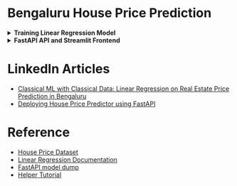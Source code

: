 # Bengaluru House Price Prediction

<details>
<summary> <b>Training Linear Regression Model</b> </summary>

<br>
We get the data on Bengaluru house prices from Kaggle. The data contains about 13k rows and 9 columns about property prices. The columns are: 

*area_type,	availability,	location,	size,	society,	total_sqft,	bath, and	balcony	price*

The **price**(in lakhs or *100000 rupees*) is the **target variable** here. 

## Data Processing

The code for data cleaning is in [this notebook](https://github.com/rukshar69/bengaluru-house-prices/blob/main/training_model/bengaluru_property_dataprocessing.ipynb)
The aim is to create a simplified version of the data for linear regression.

- 5 columns: *'location', 'size', 'total_sqft', 'bath', 'price'* are kept
- Any row with *nan* values is dropped
- The *size* column, referring to the number of bedrooms, is processed to construct a new column *bhk*. The *size* column contains string values like `2 BHK`. We take only the number value and insert it in the *bhk* column. The *size* column is then dropped.
- Values in *total_sqft* were found to have range values like `1133 - 1384`. So, the column is modified to have only float values. For the previously mentioned range values, the average is taken and the range value is replaced with the average float value. Cases like `34.46Sq. Meter` are dropped to keep things simple.
- A new feature *price_per_sqft*(in rupees) is created through dividing the *price* column by *total_sqft*

### Dimensionality Reduction in the Location Column

- There are 1287 unique locations mentioned in the *location* column. The distribution of location values is very skewed

<div style="text-align:center;">
    <img src="https://github.com/rukshar69/bengaluru-house-prices/blob/main/training_model/location_density.png" alt="skewed dist" width="300" height="200">
</div>


- Given a large number of locations don't have much datapoints, we need to apply a dimensionality reduction technique here to reduce the number of locations. locations having less than 10 rows are tagged as **other** locations. So, the number of categories is reduced by a lot. When using one-hot encoding, it will help having fewer dummy columns. Now, the number of unique locations is *241*.

### Outlier Removal

- We consider that a normal bedroom size is 300 sqft. We remove properties where per bhk size is less than 300 sqft. We now have about *12.5k* rows.
- The **price per sqft** data reveals a significant price disparity, ranging from a minimum of 267 rupees to a maximum of around 175,000 rupees. To address this variation, **we identify and remove outliers within each location using the mean and standard deviation.** We keep properties for a particular location if the price per square foot is **within 1 standard deviation of the mean** for that location. We now have about *10.2k* rows.
- Let's consider another condition. **For the same location, the price of n bed apt should be greater than the mean of n-1 bed apt**. The datapoints failing to meet the condition are the outliers and will be removed. So for a given location, we build a dictionary of stats of price per sqft per bhk, i.e.
```
{
    
    '1' : {
        'mean': 4000,
        'std: 2000,
        'count': 34
    },

    '2' : {
        'mean': 4300,
        'std: 2300,
        'count': 22
    },    
}
```

- *Now we remove those n BHK apartments whose price_per_sqft is less than the mean price_per_sqft of n-1 BHK apartment*. We now have about *7.3k* rows.

![outlier removal](https://github.com/rukshar69/bengaluru-house-prices/blob/main/training_model/outlier_removal.jpg)

- We can see for **Rajaji Nagar and  Hebbal**, some of the 3 BHK properties with per sqft price less than the mean per sqft price of 2 BHK properties have been removed.

- We now consider a condition where an apartment with n bhk should have no more than n+2 bathrooms. It would be quite *absurd* or *erroneous* to have apartments where for n bhks there are more than n+2 baths. Such apartments are thus considered outliers and are removed from the dataset.

After such thorough cleaning, we move on to training a **Linear Regression** model using this clean and slimmed-down dataset.


## Training 

The code for training is in [this notebook](https://github.com/rukshar69/bengaluru-house-prices/blob/main/training_model/bengaluru_property_training.ipynb)

- There are 4 features: location,	total_sqft,	bath, and	bhk
    - The **price** column is the target variable.
- **One-hot Encoding** is performed for **location**, a string categorical feature. For each location, we get a new binary column. Its value is 1 if the datapoint belongs to that location otherwise it's 0. However, we drop the *other* location column since any datapoint belonging to the *other* category will have 0s in all other location columns.
- The test set is 20% of all datapoints.
- The **coefficient of determination**/**R^2 value** for the trained model is about **86%** on the test set, pretty good for a simplified dataset.

</details>

<details>
<summary> <b>FastAPI API and Streamlit Frontend</b> </summary>

![app structure](https://github.com/rukshar69/bengaluru-house-prices/blob/main/streamlit-app/house_price_predictor.jpg)

- The code for the FastAPI API is in [fastapi_app.py](https://github.com/rukshar69/bengaluru-house-prices/blob/main/API/fastapi_app.py)
- The code for the Streamlit frontend is in [streamlit_app.py](https://github.com/rukshar69/bengaluru-house-prices/blob/main/streamlit_app.py)

### FastAPI 

- The FastAPI API to call the property price prediction function(that uses the Linear Regression model) is **http://127.0.0.1:8000/predict_price**
- **PropertyInput** class (extends from pydantic BaseModel) is used to accept the input data from the user in the form of JSON. **PropertyOutput** class (extends from PropertyInput) is used to return the predicted price in the form of JSON.
- **PropertyInput** has 4 fields: location(str), area(float), bathrooms(integer), and bedrooms(integer).
- **PropertyOutput** has an additional field: predicted_price(float).
- The API calls a method `predict` that extracts the input data, passes it to the Linear Regression model, and returns the predicted price.
- To start the backend run the command: `uvicorn fastapi_app:app --reload`

### Streamlit App

- The frontend provides the 4 input fields: location, area, bathrooms, and bedrooms.
- The frontend calls the `predict_price` method after clicking the button. This method uses the `requests` library to call the `http://127.0.0.1:8000/predict_price` API and send the input data in the form of JSON.
    - The API returns the predicted price in the form of JSON. The frontend displays the predicted price.
- To start the frontend run the command: `streamlit run streamlit_app.py`
- The frontend can be viewed and used at the address `http://127.0.0.1:8501/`

<div style="text-align:center;">
    <img src="https://github.com/rukshar69/bengaluru-house-prices/blob/main/streamlit-app/bengaluru_streamlit.png" alt="streamlit app" width="500" height="500">
</div>

A gif of the using the frontend...

<div style="text-align:center;">
    <img src="https://github.com/rukshar69/bengaluru-house-prices/blob/main/streamlit-app/fastapi_streamlit_bengaluru_house_price.gif" alt="streamlit app" width="500" height="500">
</div>

</details>

# LinkedIn Articles
- [Classical ML with Classical Data: Linear Regression on Real Estate Price Prediction in Bengaluru](https://www.linkedin.com/pulse/classical-ml-data-linear-regression-real-estate-price-rukshar-alam-1omqc/?trackingId=O6pkfCjcSiS8oTMHghc%2FUA%3D%3D)
- [Deploying House Price Predictor using FastAPI](https://www.linkedin.com/pulse/deploying-house-price-predictor-using-fastapi-streamlit-rukshar-alam-nmbrc/)

# Reference

- [House Price Dataset](https://www.kaggle.com/datasets/amitabhajoy/bengaluru-house-price-data/data)
- [Linear Regression Documentation](https://scikit-learn.org/stable/modules/generated/sklearn.linear_model.LinearRegression.html)
- [FastAPI model dump](https://docs.pydantic.dev/latest/concepts/serialization/#modelmodel_dump)
- [Helper Tutorial](https://github.com/codebasics/py/tree/master/DataScience/BangloreHomePrices)
